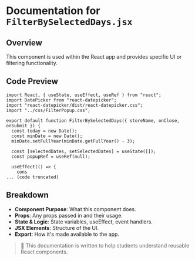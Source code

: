 # Documentation for `FilterBySelectedDays.jsx`

## Overview

This component is used within the React app and provides specific UI or filtering functionality.

## Code Preview

```
import React, { useState, useEffect, useRef } from "react";
import DatePicker from "react-datepicker";
import "react-datepicker/dist/react-datepicker.css";
import "../css/FilterPopup.css";

export default function FilterBySelectedDays({ storeName, onClose, onSubmit }) {
  const today = new Date();
  const minDate = new Date();
  minDate.setFullYear(minDate.getFullYear() - 3);

  const [selectedDates, setSelectedDates] = useState([]);
  const popupRef = useRef(null);

  useEffect(() => {
    cons
... (code truncated)
```

## Breakdown

- **Component Purpose**: What this component does.
- **Props**: Any props passed in and their usage.
- **State & Logic**: State variables, useEffect, event handlers.
- **JSX Elements**: Structure of the UI.
- **Export**: How it's made available to the app.

> 🧠 This documentation is written to help students understand reusable React components.
